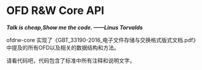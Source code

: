 # OFD R&W Core API

***Talk is cheap,Show me the code. ——Linus Torvalds***

ofdrw-core 实现了《GBT_33190-2016_电子文件存储与交换格式版式文档.pdf》中提及的所有OFD以及相关的数据结构和方法。


请看代码吧，代码包含了标准中所有注释和说明文字。

